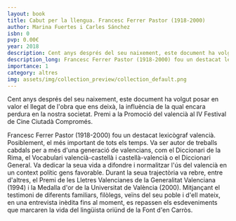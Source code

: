 ```yaml
---
layout: book
title: Cabut per la llengua. Francesc Ferrer Pastor (1918-2000)
author: Marina Fuertes i Carles Sánchez
isbn: 0
pvp: 0.00€
year: 2018
description: Cent anys després del seu naixement, este document ha volgut posar en valor el llegat de l'obra que ens deixà, la influència de la qual encara perdura en la nostra societat. Premi a la Promoció del valencià al IV Festival de Cine Ciutadà Compromés.
description_long: Francesc Ferrer Pastor (1918-2000) fou un destacat lexicògraf valencià. Posiblement, el més important de tots els temps. Va ser autor de treballs cabdals per a més d'una generació de valencians, com el Diccionari de la Rima, el Vocabulari valencià-castellà i castellà-valencià o el Diccionari General. Va dedicar la seua vida a difondre i normalitzar l'ús del valencià en un context polític gens favorable. Durant la seua trajectòria va rebre, entre d'altres, el Premi de les Lletres Valencianes de la Generalitat Valenciana (1994) i la Medalla d'or de la Universitat de València (2000). Mitjançant el testimoni de diferents familiars, filòlegs, veïns del seu poble i d'ell mateix, en una entrevista inèdita fins al moment, es repassen els esdeveniments que marcaren la vida del lingüista oriünd de la Font d'en Carròs.
importance: 1
category: altres
img: assets/img/collection_preview/collection_default.png
---
```


Cent anys després del seu naixement, este document ha volgut posar en valor el llegat de l'obra que ens deixà, la influència de la qual encara perdura en la nostra societat. Premi a la Promoció del valencià al IV Festival de Cine Ciutadà Compromés.

Francesc Ferrer Pastor (1918-2000) fou un destacat lexicògraf valencià. Posiblement, el més important de tots els temps. Va ser autor de treballs cabdals per a més d'una generació de valencians, com el Diccionari de la Rima, el Vocabulari valencià-castellà i castellà-valencià o el Diccionari General. Va dedicar la seua vida a difondre i normalitzar l'ús del valencià en un context polític gens favorable. Durant la seua trajectòria va rebre, entre d'altres, el Premi de les Lletres Valencianes de la Generalitat Valenciana (1994) i la Medalla d'or de la Universitat de València (2000). Mitjançant el testimoni de diferents familiars, filòlegs, veïns del seu poble i d'ell mateix, en una entrevista inèdita fins al moment, es repassen els esdeveniments que marcaren la vida del lingüista oriünd de la Font d'en Carròs.
